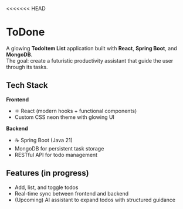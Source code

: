 <<<<<<< HEAD
#  ToDone


A glowing **TodoItem List** application built with **React**, **Spring Boot**, and **MongoDB**.\
The goal: create a futuristic productivity assistant that guide the user through its tasks.

## Tech Stack

**Frontend**
- ⚛️ React (modern hooks + functional components)
- Custom CSS neon theme with glowing UI

**Backend**
- ☕ Spring Boot (Java 21)
- MongoDB for persistent task storage
- RESTful API for todo management

##  Features (in progress)

-  Add, list, and toggle todos  
-  Real-time sync between frontend and backend  
-  (Upcoming) AI assistant to expand todos with structured guidance





